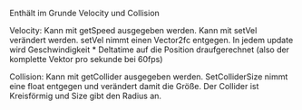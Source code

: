 Enthält im Grunde Velocity und Collision

Velocity:
Kann mit getSpeed ausgegeben werden.
Kann mit setVel verändert werden. setVel nimmt einen Vector2fc entgegen.
In jedem update wird Geschwindigkeit * Deltatime auf die Position draufgerechnet (also der komplette Vektor pro sekunde bei 60fps)

Collision:
Kann mit getCollider ausgegeben werden.
SetColliderSize nimmt eine float entgegen und verändert damit die Größe.
Der Collider ist Kreisförmig und Size gibt den Radius an.